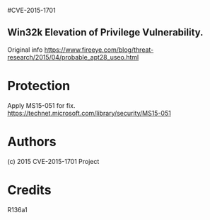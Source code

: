 #CVE-2015-1701
## Win32k Elevation of Privilege Vulnerability.

Original info https://www.fireeye.com/blog/threat-research/2015/04/probable_apt28_useo.html

# Protection

Apply MS15-051 for fix.
https://technet.microsoft.com/library/security/MS15-051


# Authors

(c) 2015 CVE-2015-1701 Project

# Credits

R136a1